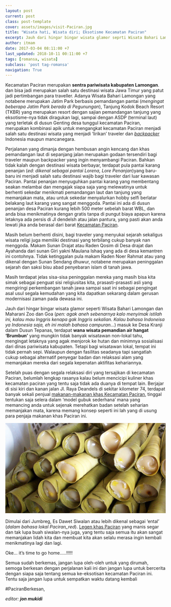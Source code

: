 ```yaml
---
layout: post
current: post
class: post-template
cover: assets/images/visit-Paciran.jpg
title: "Wisata hati, Wisata diri; Eksotisme Kecamatan Paciran"
excerpt: Jauh dari hingar bingar wisata glamor seprti Wisata Bahari Lamongan atau Maharani Zoo dan Goa, masih banyak tempat wisata yang bisa dikunjungi.
author: itmam
date: 2017-03-04 08:11:00 +7
last_updated: 2018-10-11 00:11:00 +7
tags: [romansa, wisata]
subclass: 'post tag-romansa'
navigation: True
---
```


Kecamatan Paciran merupakan **sentra pariwisata kabupaten Lamongan**. dan bisa jadi merupakan salah satu destinasi wisata Jawa Timur yang patut jadi pertimbangan para traveller. Adanya Wisata Bahari Lamongan yang notabene merupakan Jatim Park berbasis pemandangan pantai (_mengingat beberapa Jatim Park berada di Pegunungan_), Tanjung Kodok Beach Resort (TKBR) yang merupakan resort dengan sajian pemandangan tanjung yang eksotisme-nya tidak diragukan lagi, sampai dengan ASDP (terminal laut) yang terletak di dusun Genting desa tunggul kecamatan Paciran, merupakan kombinasi apik untuk mengangkat kecamatan Paciran menjadi salah satu destinasi wisata yang menjadi ‘lirikan’ traveler dan _[backpacker](http://backpacker.paciran.com/)_ Indonesia maupun mancanegara.

Perjalanan yang dimanja dengan hembusan angin kencang dan khas pemandangan laut di sepanjang jalan merupakan godaan tersendiri bagi traveler maupun backpacker yang ingin menyambangi Paciran. Bahkan tidak kalah dengan destinasi wisata berbayar, terdapat pula pantai karang penanjan (_ed: dikenal sebagai pantai Lorena, Lore Penanjan_)yang baru-baru ini menjadi salah satu destinasi wajib bagi traveler dari luar kawasan Paciran. Pantai penanjan menyuguhkan pantai karang yang membentang seakan melambai dan mengajak siapa saja yang melewatinya untuk berhenti sekedar menikmati pemandangan laut dan tanjung yang memanjakan mata, atau untuk sekedar menyalurkan hobby selfi berlatar belakang laut karang yang sangat menggoda. Pantai ini ada di dusun penanjan desa Paciran kurang lebih 500 meter sebelah barat WBL, dan anda bisa menikmatinya dengan gratis tanpa di pungut biaya apapun karena letaknya ada persis di Jl dendelsh atau jalan pantura, yang pasti akan anda lewati jika anda berasal dari barat [Kecamatan Paciran](https://www.paciran.com/tag/ekonomi).

Masih belum berhenti disini, bagi traveler yang menyukai sejarah sekaligus wisata religi juga memiliki destinasi yang terbilang cukup banyak nan menggoda. Makam Sunan Drajat atau Raden Qosim di Desa drajat dan Ayahanda dari sunan Giri yakni Maulana Ishaq yang ada di desa kemantren ini contohnya. Tidak ketinggalan pula makam Raden Noer Rahmat atau yang dikenal dengan Sunan Sendang dhuwur, notabene merupakan peninggalan sejarah dan saksi bisu abad penyebaran islam di tanah jawa.

Masih terdapat jelas sisa-sisa peninggalan mereka yang masih bisa kita simak sebagai penguat sisi religiusitas kita, prasasti-prasasti asli yang mengiringi perkembangan tanah jawa sampai saat ini sebagai pengingat asal usul segala kemudahan yang kita dapatkan sekarang dalam gerusan modernisasi zaman pada dewasa ini.

Jauh dari hingar bingar wisata glamor seperti Wisata Bahari Lamongan dan Maharani Zoo dan Goa (_pen: agak aneh sebenarnya kalo menyimak istilah ini, kalau mau Inggris kenapa _gak_ Inggris sekalian. Kalau bahasa Indoneisa ya Indonesia saja, eh ini malah bahasa campuran…_) masuk ke Desa Kranji dalam Dusun Tepanas, terdapat **wana wisata pemandian air hangat ‘Brumbun’** yang mungkin tidak banyak wisatawan non-lokal tahu, mengingat letaknya yang agak menjorok ke hutan dan minimnya sosialisasi dari dinas pariwisata kabupaten. Tetapi bagi wisatawan lokal, tempat ini tidak pernah sepi. Walaupun dengan fasilitas seadanya tapi sangatlah cukup sebagai alternatif penyegar badan dan relaksasi alam yang memanjakan mereka dari segala kepenatan aktifitas kehariannya.

Setelah puas dengan segala relaksasi diri yang tersajikan di kecamatan Paciran, belumlah lengkap rasanya kalau belum mencicipi kuliner khas kecamatan paciran yang tentu saja tidak ada duanya di tempat lain. Berjajar di sisi kiri dan kanan jalan Jl. Raya Deandels di sekitar kilometer 74, terdapat banyak sekali penjual [makanan-makanan khas Kecamatan Paciran](/tag/kuliner/), tinggal tentukan saja selera dalam ‘model gubuk sederhana’ mana yang memancing anda untuk sejenak merehatkan badan setelah seharian memanjakan mata, karena memang konsep seperti ini lah yang di usung para penjaja makanan khas Paciran ini.

![Jumbreg Paciran](assets/images/jumbreg-celorot.jpg)

Dimulai dari Jumbreg, Es Dawet Siwalan atau lebih dikenal sebagai ‘ental’ (_dalam bahasa lokal Paciran_red_). [Legen khas Paciran](https://www.paciran.com/2017/03/legen-paciran-yang-kian-diburu-wisatawan) yang manis segar dan tak lupa buah siwalan-nya juga, yang tentu saja semua itu akan sangat memanjakan lidah kita dan membuat kita akan selalu merasa ingin kembali menikmatinya lagi dan lagi.

Oke… it’s time to go home…..!!!!!

Semua sudah berkemas, jangan lupa oleh-oleh untuk yang dirumah, semoga berkesan dengan perjalanan kali ini dan jangan lupa untuk bercerita dengan siapa saja tentang semua ke-eksotisan kecamatan Paciran ini. Tentu saja jangan lupa untuk sempatkan waktu datang kembali

#PaciranBerkesan,

_editor: **jon mukidi**_